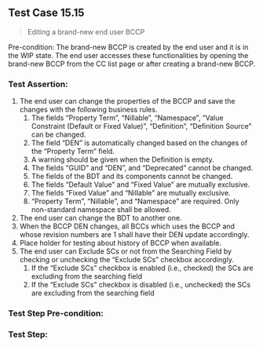 ## Test Case 15.15

> Editing a brand-new end user BCCP

Pre-condition: The brand-new BCCP is created by the end user and it is in the WIP state. The end user accesses these functionalities by opening the brand-new BCCP from the CC list page or after creating a brand-new BCCP.



### Test Assertion:

1. The end user can change the properties of the BCCP and save the changes with the following business rules.
	1. The fields “Property Term”, “Nillable”, “Namespace”, “Value Constraint (Default or Fixed Value)”, “Definition”, “Definition Source” can be changed.
	2. The field “DEN” is automatically changed based on the changes of the “Property Term” field.
	3. A warning should be given when the Definition is empty.
	4. The fields “GUID” and “DEN”, and “Deprecated” cannot be changed.
	5. The fields of the BDT and its components cannot be changed.
	6. The fields “Default Value” and “Fixed Value” are mutually exclusive.
	7. The fields “Fixed Value” and “Nillable” are mutually exclusive.
	8. “Property Term”, “Nillable”, and “Namespace” are required. Only non-standard namespace shall be allowed.
2. The end user can change the BDT to another one.
3. When the BCCP DEN changes, all BCCs which uses the BCCP and whose revision numbers are 1 shall have their DEN update accordingly.
4. Place holder for testing about history of BCCP when available.
5. The end user can Exclude SCs or not from the Searching Field by checking or unchecking the “Exclude SCs” checkbox accordingly.
	1. If the “Exclude SCs” checkbox is enabled (i.e., checked) the SCs are excluding from the searching field
	2. If the “Exclude SCs” checkbox is disabled (i.e., unchecked) the SCs are excluding from the searching field

### Test Step Pre-condition:



### Test Step:
